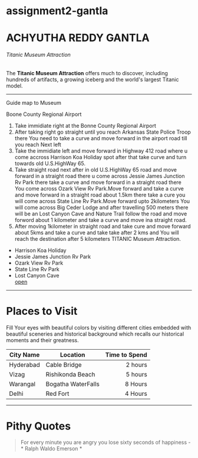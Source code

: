 # assignment2-gantla
# ACHYUTHA REDDY GANTLA

###### Titanic Museum Attraction

The **Titanic Museum Attraction** offers much to discover, including hundreds of artifacts, a growing iceberg and the world's largest Titanic model.
*****
Guide map to Museum

Boone County Regional Airport

1. Take immidiate right at the Bonne County Regional Airport
2. After taking right go straight until you reach Arkansas State Police Troop there You need to take a curve and move forward in the airport road till you reach Next left
3. Take the immidiate left and move forward in Highway 412 road where u come accross Harrison Koa Holiday spot  after that take curve and turn towards old U.S.HighWay 65.
4. Take straight road next after in old U.S.HighWay 65 road and move forward in a straight road there u come across Jessie James Junction Rv Park there take a curve and move forward in a straight road there You come across Ozark View Rv Park.Move forward and take a curve and move forward in a straight road about 1.5km there take a cure you will come across State Line Rv Park.Move forward upto 2kilometers You will come across Big Ceder Lodge and after travelling 500 meters there will be an Lost Canyon Cave and Nature Trail follow the road and move forword about 1 kilometer and take a curve and move ina straight road.
5. After moving 1kilometer in straight road and take cure and move forward about 5kms and take a curve and take take after 2 kms and You will reach the destination after 5 kilometers TITANIC Museum Attraction.

* Harrison Koa Holiday
*  Jessie James Junction Rv Park
* Ozark View Rv Park
* State Line Rv Park
* Lost Canyon Cave    
[ open](AboutMe.md)

**** 
# Places to Visit
Fill Your eyes with beautiful colors by visiting different cities embedded with beautiful sceneries and historical background which recalls our historical moments and their greatness.

| City Name|Location  | Time to Spend |
| --- | --- | ---: |
| Hyderabad| Cable Bridge| 2 hours|
| Vizag| Rishikonda Beach | 5 hours |
| Warangal| Bogatha WaterFalls | 8 Hours |
| Delhi | Red Fort | 4 Hours |

****
# Pithy Quotes
> For every minute you are angry you lose sixty seconds of happiness - * Ralph Waldo Emerson *